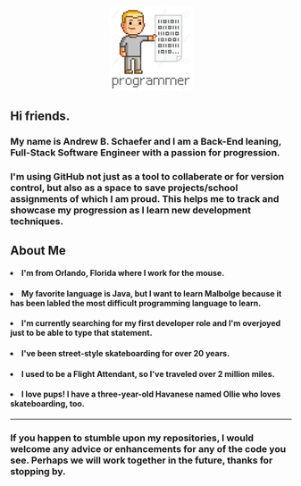 <div id="header" align="center">
  <img src="programmer.png" height= "150" width="150"/>
</div>

<h2>Hi friends.</h2> 


<h3>My name is Andrew B. Schaefer and I am a Back-End leaning, Full-Stack Software Engineer with a passion for progression.</h3> 

<h3>I'm using GitHub not just as a tool to collaberate or for version control, but also as a space to save projects/school assignments of which I am proud. This helps me to track and showcase my progression as I learn new development techniques.
  
<h2>About Me</h2>
  <h4><li>I'm from Orlando, Florida where I work for the mouse.</li></h4>
  <h4><li>My favorite language is Java, but I want to learn Malbolge because it has been labled the most difficult programming language to learn.</li></h4>
  <h4><li>I'm currently searching for my first developer role and I'm overjoyed just to be able to type that statement.</li></h4>
  <h4><li>I've been street-style skateboarding for over 20 years.</li></h4>
  <h4><li>I used to be a Flight Attendant, so I've traveled over 2 million miles.</li></h4>
  <h4><li>I love pups! I have a three-year-old Havanese named Ollie who loves skateboarding, too.</li></h4>
  
<hr>

<h3>If you happen to stumble upon my repositories, I would welcome any advice or enhancements for any of the code you see. Perhaps we will work together in the future, thanks for stopping by.</h3>
